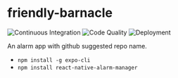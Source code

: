 # friendly-barnacle
![Continuous Integration](https://github.com/Senior-Software-Project/friendly-barnacle/actions/workflows/main.yml/badge.svg)
![Code Quality](https://github.com/Senior-Software-Project/friendly-barnacle/actions/workflows/codeql-analysis.yml/badge.svg)
![Deployment](https://github.com/Senior-Software-Project/friendly-barnacle/actions/workflows/deploy.yml/badge.svg)   

An alarm app with github suggested repo name.   
- `npm install -g expo-cli`   
- `npm install react-native-alarm-manager`   
